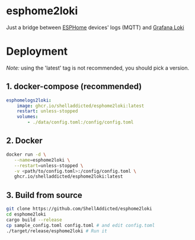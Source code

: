 # esphome2loki
Just a bridge between [ESPHome](https://esphome.io/) devices' logs (MQTT) and [Grafana Loki](https://grafana.com/oss/loki/)

#  Deployment
*Note:* using the 'latest' tag is not recommended, you should pick a version.
## 1. docker-compose (recommended)
```yaml
esphomelogs2loki:
    image: ghcr.io/shelladdicted/esphome2loki:latest
    restart: unless-stopped
    volumes:
        - ./data/config.toml:/config/config.toml
```
## 2. Docker
```bash
docker run -d \
   --name=esphome2loki \
   --restart=unless-stopped \
   -v <path/to/config.toml>:/config/config.toml \
   ghcr.io/shelladdicted/esphome2loki:latest
```
## 3. Build from source
```bash
git clone https://github.com/ShellAddicted/esphome2loki
cd esphome2loki
cargo build --release
cp sample_config.toml config.toml # and edit config.toml
./target/release/esphome2loki # Run it 
```